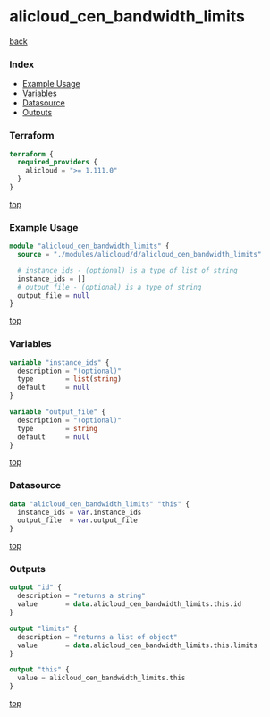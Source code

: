 # alicloud_cen_bandwidth_limits

[back](../alicloud.md)

### Index

- [Example Usage](#example-usage)
- [Variables](#variables)
- [Datasource](#datasource)
- [Outputs](#outputs)

### Terraform

```terraform
terraform {
  required_providers {
    alicloud = ">= 1.111.0"
  }
}
```

[top](#index)

### Example Usage

```terraform
module "alicloud_cen_bandwidth_limits" {
  source = "./modules/alicloud/d/alicloud_cen_bandwidth_limits"

  # instance_ids - (optional) is a type of list of string
  instance_ids = []
  # output_file - (optional) is a type of string
  output_file = null
}
```

[top](#index)

### Variables

```terraform
variable "instance_ids" {
  description = "(optional)"
  type        = list(string)
  default     = null
}

variable "output_file" {
  description = "(optional)"
  type        = string
  default     = null
}
```

[top](#index)

### Datasource

```terraform
data "alicloud_cen_bandwidth_limits" "this" {
  instance_ids = var.instance_ids
  output_file  = var.output_file
}
```

[top](#index)

### Outputs

```terraform
output "id" {
  description = "returns a string"
  value       = data.alicloud_cen_bandwidth_limits.this.id
}

output "limits" {
  description = "returns a list of object"
  value       = data.alicloud_cen_bandwidth_limits.this.limits
}

output "this" {
  value = alicloud_cen_bandwidth_limits.this
}
```

[top](#index)